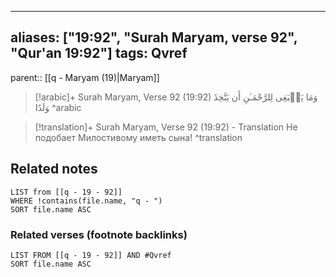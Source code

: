 
---
aliases: ["19:92", "Surah Maryam, verse 92", "Qur'an 19:92"]
tags: Qvref
---

parent:: [[q - Maryam (19)|Maryam]]

> [!arabic]+ Surah Maryam, Verse 92 (19:92)
> <span class="quran-arabic">وَمَا يَنۢبَغِى لِلرَّحْمَـٰنِ أَن يَتَّخِذَ وَلَدًا</span>
^arabic

> [!translation]+ Surah Maryam, Verse 92 (19:92) - Translation
> Не подобает Милостивому иметь сына!
^translation



## Related notes
```dataview
LIST from [[q - 19 - 92]]
WHERE !contains(file.name, "q - ")
SORT file.name ASC
```

### Related verses (footnote backlinks)
```dataview
LIST FROM [[q - 19 - 92]] AND #Qvref
SORT file.name ASC
```

